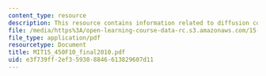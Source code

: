 ```yaml
---
content_type: resource
description: This resource contains information related to diffusion coefficients.
file: /media/https%3A/open-learning-course-data-rc.s3.amazonaws.com/15-450-analytics-of-finance-fall-2010/e3f739ff2ef359308846613829607d11_MIT15_450F10_final2010.pdf
file_type: application/pdf
resourcetype: Document
title: MIT15_450F10_final2010.pdf
uid: e3f739ff-2ef3-5930-8846-613829607d11
---
```

